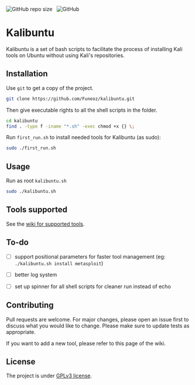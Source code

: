 ![GitHub repo size](https://img.shields.io/github/repo-size/funeoz/kalibuntu) &nbsp; ![GitHub](https://img.shields.io/github/license/funeoz/kalibuntu)

# Kalibuntu

Kalibuntu is a set of bash scripts to facilitate the process of installing Kali tools on Ubuntu
without using Kali's repositories.

## Installation

Use ```git``` to get a copy of the project.

```bash
git clone https://github.com/Funeoz/kalibuntu.git 
```

Then give executable rights to all the shell scripts in the folder.

```bash
cd kalibuntu
find . -type f -iname "*.sh" -exec chmod +x {} \;
```

Run ```first_run.sh``` to install needed tools for Kalibuntu (as sudo):

```bash
sudo ./first_run.sh
```

## Usage

Run as root ```kalibuntu.sh```

```bash
sudo ./kalibuntu.sh
```

## Tools supported

See the [wiki for supported tools]().

## To-do

- [ ] support positional parameters for faster tool management (eg: ```./kalibuntu.sh install metasploit```)

- [ ] better log system

- [ ] set up spinner for all shell scripts for cleaner run instead of echo

## Contributing 

Pull requests are welcome. For major changes, please open an issue first to discuss what you would like to change.
Please make sure to update tests as appropriate.

If you want to add a new tool, please refer to this page of the wiki.

## License

The project is under [GPLv3 license](https://github.com/Funeoz/kalibuntu/blob/master/LICENSE).

